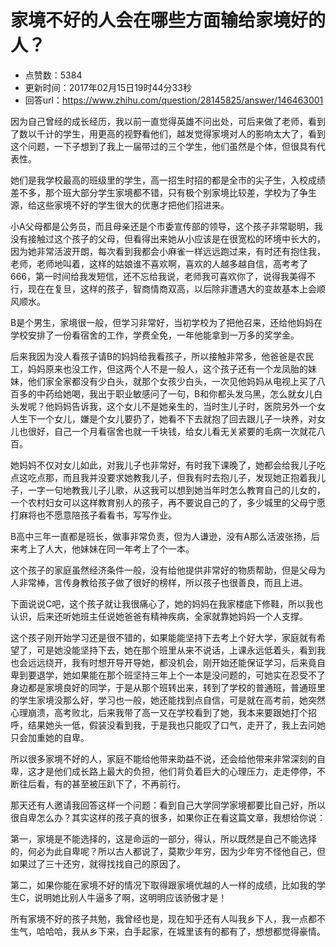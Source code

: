 # 家境不好的人会在哪些方面输给家境好的人？
- 点赞数：5384
- 更新时间：2017年02月15日19时44分33秒
- 回答url：https://www.zhihu.com/question/28145825/answer/146463001
<body>
 <p data-pid="r_EiJoiU">因为自己曾经的成长经历，我以前一直觉得英雄不问出处，可后来做了老师，看到了数以千计的学生，用更高的视野看他们，越发觉得家境对人的影响太大了，看到这个问题，一下子想到了我上一届带过的三个学生，他们虽然是个体，但很具有代表性。</p>
 <p data-pid="HLhqvQLn">她们是我学校最高的班级里的学生，高一招生时招的都是全市的尖子生，入校成绩差不多，那个班大部分学生家境都不错，只有极个别家境比较差，学校为了争生源，给这些家境不好的学生很大的优惠才把他们招进来。</p>
 <p data-pid="I_nkLBw8">小A父母都是公务员，而且母亲还是个市委宣传部的领导，这个孩子非常聪明，我没有接触过这个孩子的父母，但看得出来她从小应该是在很宽松的环境中长大的，因为她非常活波开朗，每次看到我都会小麻雀一样远远跑过来，有时还有抱住我，老师，老师地叫着，这样的姑娘谁不喜欢啊，喜欢的人越多越自信，高考考了666，第一时间给我发短信，还不忘给我说，老师我可喜欢你了，说得我美得不行，现在在复旦，这样的孩子，智商情商双高，以后除非遭遇大的变故基本上会顺风顺水。</p>
 <p data-pid="b5VKAv8J">B是个男生，家境很一般，但学习非常好，当初学校为了把他召来，还给他妈妈在学校安排了一份看宿舍的工作，学费全免，一年他能拿到一万多的奖学金。</p>
 <p data-pid="A11ZS9Jt">后来我因为没人看孩子请B的妈妈给我看孩子，所以接触非常多，他爸爸是农民工，妈妈原来也没工作，但这两个人不是一般人，这个孩子还有一个龙凤胎的妹妹，他们家全家都没有少白头，就那个女孩少白头，一次见他妈妈从电视上买了八百多的中药给她喝，我出于职业敏感问了一句，B和你都头发乌黑，怎么就女儿白头发呢？他妈妈告诉我，这个女儿不是她亲生的，当时生儿子时，医院另外一个女人生下一个女儿，嫌是个女儿要扔了，她看不下去就抱了回去跟儿子一块养，对女儿也很好，自己一个月看宿舍也就一千块钱，给女儿看无关紧要的毛病一次就花八百。</p>
 <p data-pid="RlzdiAH9">她妈妈不仅对女儿如此，对我儿子也非常好，有时我下课晚了，她都会给我儿子吃点这吃点那，而且我并没要求她教我儿子，但我有时去抱儿子，发现她正抱着我儿子，一字一句地教我儿子儿歌，从这我可以想到她当年时怎么教育自己的儿女的，一个农村妇女可以这样教育别人的孩子，再不要说自己的了，多少城里的父母宁愿打麻将也不愿意陪孩子看看书，写写作业。</p>
 <p data-pid="6qfgnzGa">B高中三年一直都是班长，做事非常负责，但为人谦逊，没有A那么活波张扬，后来考上了人大，他妹妹在同一年考上了个一本。</p>
 <p data-pid="hEmbNEcm">这个孩子的家庭虽然经济条件一般，没有给他提供非常好的物质帮助，但是父母为人非常棒，言传身教给孩子做了很好的榜样，所以孩子也很善良，而且上进。</p>
 <p data-pid="_xIYOc97">下面说说C吧，这个孩子就让我很痛心了，她的妈妈在我家楼底下修鞋，所以我也认识，后来还听她班主任说她爸爸有精神疾病，全家就靠她妈妈一个人支撑。</p>
 <p data-pid="bI-s5u6c">这个孩子刚开始学习还是很不错的，如果能能坚持下去考上个好大学，家庭就有希望了，可是她没能坚持下去，她在那个班里从来不说话，上课永远低着头，看到我也会远远绕开，我有时想开导开导她，都没机会，刚开始还能保证学习，后来竟自卑到要退学，她如果能在那个班坚持三年上个一本是没问题的，可她实在忍受不了身边都是家境良好的同学，于是从那个班转出来，转到了学校的普通班，普通班里的学生家境没那么好，学习也一般，她还能找到点自信，可是就在高考前，她突然心理崩溃，高考败北，后来我带了高一又在学校看到了她，我本来要跟她打个招呼，结果她头一低，假装没看到我，于是我也只能叹了口气，走开了，我上去问她只会加重她的自卑。</p>
 <p data-pid="UVjSMjBL">所以很多家境不好的人，家庭不能给他带来助益不说，还会给他带来非常深刻的自卑，这才是他们成长路上最大的负担，他们背负着巨大的心理压力，走走停停，不断往后看，有的甚至被压趴下了，不再前行。</p>
 <p data-pid="Dc13Y6Ua">那天还有人邀请我回答这样一个问题：看到自己大学同学家境都要比自己好，所以很自卑怎么办？其实这样的孩子真的很多，如果你正在看这篇文章，我想给你说：</p>
 <p data-pid="P5wDzBBr">第一，家境是不能选择的，这是命运的一部分，得认，所以既然是自己不能选择的，何必为此自卑呢？所以古人都说了，莫欺少年穷，因为少年穷不怪他自己，但如果过了三十还穷，就得找找自己的原因了。</p>
 <p data-pid="9hY4CJ68">第二，如果你能在家境不好的情况下取得跟家境优越的人一样的成绩，比如我的学生C，说明她比别人牛逼多了啊，这明明应该骄傲才是！</p>
 <p data-pid="afloo4Xi">所有家境不好的孩子共勉，我曾经也是，现在知乎还有人叫我乡下人，我一点都不生气，哈哈哈，我从乡下来，白手起家，在城里该有的都有了，想想都觉得豪情。</p>
</body>